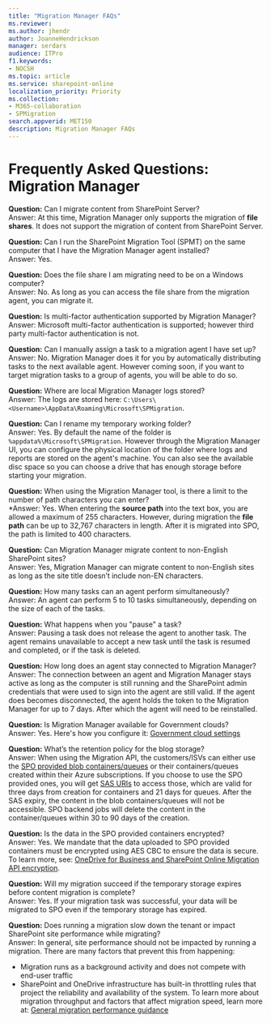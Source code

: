 ```yaml
---
title: "Migration Manager FAQs"
ms.reviewer: 
ms.author: jhendr
author: JoanneHendrickson
manager: serdars
audience: ITPro
f1.keywords:
- NOCSH
ms.topic: article
ms.service: sharepoint-online
localization_priority: Priority
ms.collection: 
- M365-collaboration
- SPMigration
search.appverid: MET150
description: Migration Manager FAQs
---
```


# Frequently Asked Questions: Migration Manager

**Question:** Can I migrate content from SharePoint Server? </br>
Answer:   At this time, Migration Manager only supports the migration of **file shares**.  It does not support the migration of content from SharePoint Server.

**Question:** Can I run the SharePoint Migration Tool (SPMT) on the same computer that I have the Migration Manager agent installed?</br>
Answer:   Yes.

**Question:** Does the file share I am migrating need to be on a Windows computer?</br>
Answer:    No.  As long as you can access the file share from the migration agent, you can migrate it.

**Question:** Is multi-factor authentication supported by Migration Manager?</br>
Answer:    Microsoft multi-factor authentication is supported; however third party multi-factor authentication is not.

**Question:** Can I manually assign a task to a migration agent I have set up?</br>
Answer:   No. Migration Manager does it for you by automatically distributing tasks to the next available agent. However coming soon, if you want to target migration tasks to a group of agents, you will be able to do so.

**Question:** Where are local Migration Manager logs stored?</br>
Answer: The logs are stored here:  `C:\Users\<Username>\AppData\Roaming\Microsoft\SPMigration`.

**Question:** Can I rename my temporary working folder?</br>
Answer: Yes. By default the name of the folder is `%appdata%\Microsoft\SPMigration`.  However through the Migration Manager UI, you can configure the physical location of the folder where logs and reports are stored on the agent's machine. You can also see the available disc space so you can choose a drive that has enough storage before starting your migration.

**Question:** When using the Migration Manager tool, is there a limit to the number of path characters you can enter?</br>
*Answer: Yes. When entering the **source path** into the text box, you are allowed a maximum of 255 characters.  However, during migration the **file path** can be up to 32,767 characters in length.  After it is migrated into SPO, the path is limited to 400 characters.

**Question:** Can Migration Manager migrate content to non-English SharePoint sites?</br>
Answer: Yes, Migration Manager can migrate content to non-English sites as long as the site title doesn’t include non-EN characters.

**Question:** How many tasks can an agent perform simultaneously? </br>
Answer: An agent can perform 5 to 10 tasks simultaneously, depending on the size of each of the tasks.


**Question:** What happens when you "pause" a task?</br>
Answer: Pausing a task does not release the agent to another task. The agent remains unavailable to accept a new task until the task is resumed and completed, or if the task is deleted. 

**Question:** How long does an agent stay connected to Migration Manager?</br>
Answer:  The connection between an agent and Migration Manager stays active as long as the computer is still running and the SharePoint admin credentials that were used to sign into the agent are still valid. If the agent does becomes disconnected, the agent holds the token to the Migration Manager for up to 7 days. After which the agent will need to be reinstalled.

**Question:**  Is Migration Manager available for Government clouds?</br>
Answer:  Yes. Here's how you configure it: [Government cloud settings](https://docs.microsoft.com/sharepointmigration/mm-gov-cloud)

**Question:**   What’s the retention policy for the blog storage?</br>
Answer:  When using the Migration API, the customers/ISVs can either use the [SPO provided blob containers/queues](https://docs.microsoft.com/sharepoint/dev/apis/migration-api-azure-container-and-queue) or their containers/queues created within their Azure subscriptions. If you choose to use the SPO provided ones, you will get [SAS URIs](https://docs.microsoft.com/azure/storage/common/storage-sas-overview) to access those, which are valid for three days from creation for containers and 21 days for queues. After the SAS expiry, the content in the blob containers/queues will not be accessible. SPO backend jobs will delete the content in the container/queues within 30 to 90 days of the creation.
 
**Question:**  Is the data in the SPO provided containers encrypted?</br>
Answer: Yes. We mandate that the data uploaded to SPO provided containers must be encrypted using AES CBC to ensure the data is secure. To learn more, see: [OneDrive for Business and SharePoint Online Migration API encryption](Mhttps://docs.microsoft.com/sharepoint/dev/apis/migration-api-encryption).

**Question:**  Will my migration succeed if the temporary storage expires before content migration is complete?</br>
Answer: Yes. If your migration task was successful, your data will be migrated to SPO even if the temporary storage has expired.

**Question:**  Does running a migration slow down the tenant or impact SharePoint site performance while migrating? </br> 
Answer:  In general, site performance should not be impacted by running a migration.  There are many factors that prevent this from happening:
- Migration runs as a background activity and does not compete with end-user traffic
- SharePoint and OneDrive infrastructure has built-in throttling rules that project the reliability and availability of the system. To learn more about migration throughput and factors that affect migration speed, learn more at:  [General migration performance guidance](https://docs.microsoft.com/sharepointmigration/sharepoint-online-and-onedrive-migration-speed)

